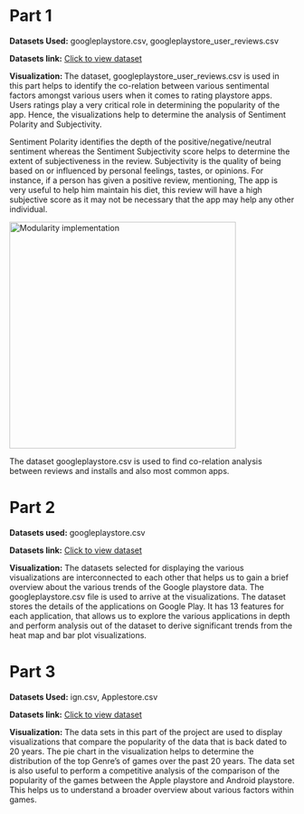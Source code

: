# Part 1
<b>Datasets Used:</b> googleplaystore.csv, googleplaystore_user_reviews.csv

<b>Datasets link:</b> <a href = "https://uofi.box.com/s/wdx9lojhfyvghu4ctfx6pq0gj2fblbq1"> Click to view dataset </a>

<b>Visualization: </b> The dataset, googleplaystore_user_reviews.csv is used in this part helps to identify the co-relation between various sentimental factors amongst various users when it comes to rating playstore apps. Users ratings play a very critical role in determining the popularity of the app. Hence, the visualizations help to determine the analysis of Sentiment Polarity and Subjectivity. 

Sentiment Polarity identifies the depth of the positive/negative/neutral sentiment whereas the Sentiment Subjectivity score helps to determine the extent of subjectiveness in the review. Subjectivity is the quality of being based on or influenced by personal feelings, tastes, or opinions. For instance, if a person has given a positive review, mentioning, The app is very useful to help him maintain his diet, this review will have a high subjective score as it may not be necessary that the app may help any other individual. 

<img src="https://user-images.githubusercontent.com/43070131/56472427-f21b0200-6423-11e9-8d9e-097036f42a18.PNG" alt="Modularity implementation" width="400"> 

The dataset googleplaystore.csv is used to find co-relation analysis between reviews and installs and also most common apps. 

# Part 2
<b>Datasets used:</b> googleplaystore.csv

<b>Datasets link:</b> <a href = "https://uofi.box.com/s/wdx9lojhfyvghu4ctfx6pq0gj2fblbq1"> Click to view dataset </a>

<b>Visualization:</b>  The datasets selected for displaying the various visualizations are interconnected to each other that helps us to gain a brief overview about the various trends of the Google playstore data. The googleplaystore.csv file is used to arrive at the visualizations. The dataset stores the details of the applications on Google Play. It has 13 features for each application, that allows us to explore the various applications in depth and perform analysis out of the dataset to derive significant trends from the heat map and bar plot visualizations.

# Part 3
<b>Datasets Used:</b> ign.csv, Applestore.csv

<b>Datasets link:</b> <a href = "https://uofi.box.com/s/wdx9lojhfyvghu4ctfx6pq0gj2fblbq1"> Click to view dataset </a>

<b>Visualization:</b> The data sets in this part of the project are used to display visualizations that compare the popularity of the data that is back dated to 20 years. The pie chart in the visualization helps to determine the distribution of the top Genre’s of games over the past 20 years. The data set is also useful to perform a competitive analysis of the comparison of the popularity of the games between the Apple playstore and Android playstore. This helps us to understand a broader overview about various factors within games.
